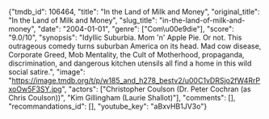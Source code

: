 {"tmdb_id": 106464, "title": "In the Land of Milk and Money", "original_title": "In the Land of Milk and Money", "slug_title": "in-the-land-of-milk-and-money", "date": "2004-01-01", "genre": ["Com\u00e9die"], "score": "9.0/10", "synopsis": "Idyllic Suburbia. Mom 'n' Apple Pie. Or not. This outrageous comedy turns suburban America on its head. Mad cow disease, Corporate Greed, Mob Mentality, the Cult of Motherhood, propaganda, discrimination, and dangerous kitchen utensils all find a home in this wild social satire.", "image": "https://image.tmdb.org/t/p/w185_and_h278_bestv2/u00C1vDRSjo2fW4RrPxoOw5F3SY.jpg", "actors": ["Christopher Coulson (Dr. Peter Cochran (as Chris Coulson))", "Kim Gillingham (Laurie Shallot)"], "comments": [], "recommandations_id": [], "youtube_key": "aBxvHB1JV3o"}